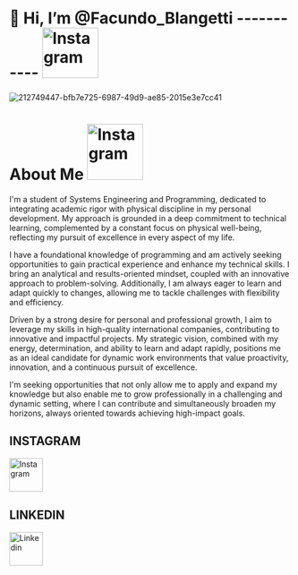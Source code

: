# 👋 Hi, I’m @Facundo_Blangetti  -----------     <img src="https://github.com/user-attachments/assets/57b8190c-4077-428b-a803-d5d952740492" alt="Instagram" width="100" height="90">
![212749447-bfb7e725-6987-49d9-ae85-2015e3e7cc41](https://github.com/user-attachments/assets/814e1c32-0457-4ec8-bea5-a50a482eeab9)

# About Me           <img src="https://github.com/user-attachments/assets/7ff36fb1-1bd1-4dd2-9201-863231c13217" alt="Instagram" width="100" height="100">
I'm a student of Systems Engineering and Programming, dedicated to integrating academic rigor with physical discipline in my personal development. My approach is grounded in a deep commitment to technical learning, complemented by a constant focus on physical well-being, reflecting my pursuit of excellence in every aspect of my life.

I have a foundational knowledge of programming and am actively seeking opportunities to gain practical experience and enhance my technical skills. I bring an analytical and results-oriented mindset, coupled with an innovative approach to problem-solving. Additionally, I am always eager to learn and adapt quickly to changes, allowing me to tackle challenges with flexibility and efficiency.

Driven by a strong desire for personal and professional growth, I aim to leverage my skills in high-quality international companies, contributing to innovative and impactful projects. My strategic vision, combined with my energy, determination, and ability to learn and adapt rapidly, positions me as an ideal candidate for dynamic work environments that value proactivity, innovation, and a continuous pursuit of excellence.

I'm seeking opportunities that not only allow me to apply and expand my knowledge but also enable me to grow professionally in a challenging and dynamic setting, where I can contribute and simultaneously broaden my horizons, always oriented towards achieving high-impact goals.

## INSTAGRAM

<a href="https://www.instagram.com/facu_blangetti?igsh=MWdiMTllcDd4ajdxeg==" target="_blank">
  <img src="https://github.com/user-attachments/assets/6ed87b32-936f-4f16-8090-1c92989e0e36" alt="Instagram" width="60" height="60">
</a>

## LINKEDIN
<a href="https://www.linkedin.com/feed/" target="_blank">
  <img src="https://github.com/user-attachments/assets/cbd6f50f-8814-42fe-9d1d-d50422b990e3" alt="Linkedin" width="60" height="60">
</a>
